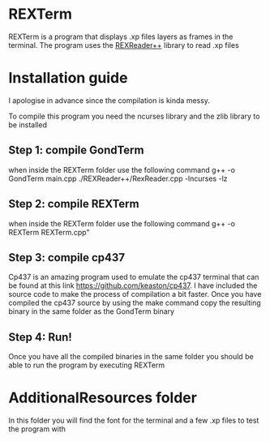 # REXTerm
REXTerm is a program that displays .xp files layers as frames in the terminal.
The program uses the [REXReader++](https://github.com/gamepopper/REXReader-CPlusPlus) library to read .xp files

# Installation guide
I apologise in advance since the compilation is kinda messy.

To compile this program you need the ncurses library and the zlib library to be installed

## Step 1: compile GondTerm
when inside the REXTerm folder use the following command
g++ -o GondTerm main.cpp ./REXReader++/RexReader.cpp -lncurses -lz

## Step 2: compile REXTerm
when inside the REXTerm folder use the following command
g++ -o REXTerm REXTerm.cpp"

## Step 3: compile cp437
Cp437 is an amazing program used to emulate the cp437 terminal that can be found at this link https://github.com/keaston/cp437.
I have included the source code to make the process of compilation a bit faster.
Once you have compiled the cp437 source by using the make command copy the resulting binary in the same folder as the GondTerm binary

## Step 4: Run!
Once you have all the compiled binaries in the same folder you should be able to run the program by executing REXTerm

# AdditionalResources folder
In this folder you will find the font for the terminal and a few .xp files to test the program with

